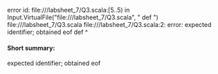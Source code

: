 error id: file://<WORKSPACE>/labsheet_7/Q3.scala:[5..5) in Input.VirtualFile("file://<WORKSPACE>/labsheet_7/Q3.scala", "
def ")
file://<WORKSPACE>/labsheet_7/Q3.scala
file://<WORKSPACE>/labsheet_7/Q3.scala:2: error: expected identifier; obtained eof
def 
    ^
#### Short summary: 

expected identifier; obtained eof